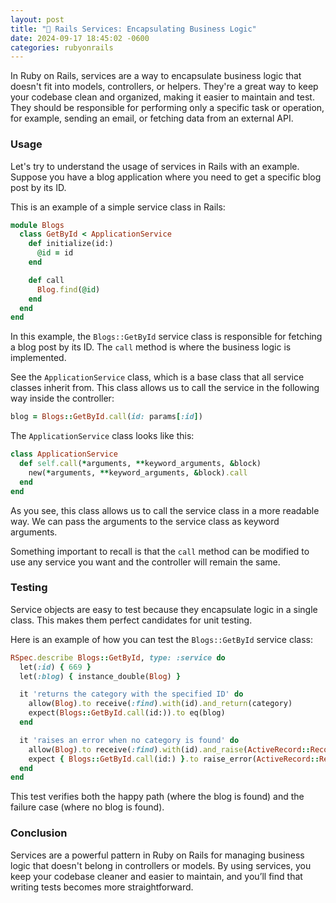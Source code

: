 ```yaml
---
layout: post
title: "🦘 Rails Services: Encapsulating Business Logic"
date: 2024-09-17 18:45:02 -0600
categories: rubyonrails
---
```


In Ruby on Rails, services are a way to encapsulate business logic that doesn't fit into models,
controllers, or helpers. They're a great way to keep your codebase clean and organized, making it easier to maintain and
test. They should be responsible for performing only a specific task or operation, for example, sending an email, or
fetching data from an external API.

### Usage

Let's try to understand the usage of services in Rails with an example. Suppose you have a blog application where you
need to get a specific blog post by its ID.

This is an example of a simple service class in Rails:

```ruby
module Blogs
  class GetById < ApplicationService
    def initialize(id:)
      @id = id
    end

    def call
      Blog.find(@id)
    end
  end
end
```

In this example, the `Blogs::GetById` service class is responsible for fetching a blog post by its ID. The `call` method
is where the business logic is implemented.

See the `ApplicationService` class, which is a base class that all service classes inherit from. This class allows us to
call the service in the following way inside the controller:

```ruby
blog = Blogs::GetById.call(id: params[:id])
```

The `ApplicationService` class looks like this:

```ruby
class ApplicationService
  def self.call(*arguments, **keyword_arguments, &block)
    new(*arguments, **keyword_arguments, &block).call
  end
end
```

As you see, this class allows us to call the service class in a more readable way. We can pass the arguments to the
service class as keyword arguments.

Something important to recall is that the `call` method can be modified to use any service you want and the controller
will remain the same.

### Testing

Service objects are easy to test because they encapsulate logic in a single class. This makes them perfect candidates
for unit testing.

Here is an example of how you can test the `Blogs::GetById` service class:

```ruby
RSpec.describe Blogs::GetById, type: :service do
  let(:id) { 669 }
  let(:blog) { instance_double(Blog) }

  it 'returns the category with the specified ID' do
    allow(Blog).to receive(:find).with(id).and_return(category)
    expect(Blogs::GetById.call(id:)).to eq(blog)
  end

  it 'raises an error when no category is found' do
    allow(Blog).to receive(:find).with(id).and_raise(ActiveRecord::RecordNotFound)
    expect { Blogs::GetById.call(id:) }.to raise_error(ActiveRecord::RecordNotFound)
  end
end
```

This test verifies both the happy path (where the blog is found) and the failure case (where no blog is found).

### Conclusion

Services are a powerful pattern in Ruby on Rails for managing business logic that doesn't belong in controllers
or models. By using services, you keep your codebase cleaner and easier to maintain, and you’ll find that writing tests
becomes more straightforward. 
